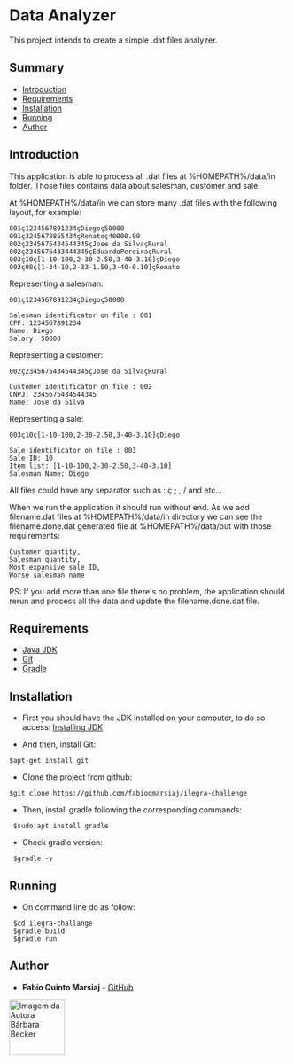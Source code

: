 # Data Analyzer

This project intends to create a simple .dat files analyzer.

## Summary

  - [Introduction](#introduction)
  - [Requirements](#requirements)
  - [Installation](#installation)
  - [Running](#running)
  - [Author](#author)
  
  ## Introduction
  
  This application is able to process all .dat files at %HOMEPATH%/data/in folder.
  Those files contains data about salesman, customer and sale.
  
  At %HOMEPATH%/data/in we can store many .dat files with the following layout, for example: 
  ```
  001ç1234567891234çDiegoç50000 
  001ç3245678865434çRenatoç40000.99
  002ç2345675434544345çJose da SilvaçRural
  002ç2345675433444345çEduardoPereiraçRural
  003ç10ç[1-10-100,2-30-2.50,3-40-3.10]çDiego
  003ç08ç[1-34-10,2-33-1.50,3-40-0.10]çRenato
```

Representing a salesman:
```
001ç1234567891234çDiegoç50000

Salesman identificator on file : 001
CPF: 1234567891234
Name: Diego
Salary: 50000
```

Representing a customer:
```
002ç2345675434544345çJose da SilvaçRural

Customer identificator on file : 002
CNPJ: 2345675434544345
Name: Jose da Silva
```

Representing a sale:
```
003ç10ç[1-10-100,2-30-2.50,3-40-3.10]çDiego

Sale identificator on file : 003
Sale ID: 10
Item list: [1-10-100,2-30-2.50,3-40-3.10]
Salesman Name: Diego
```

All files could have any separator such as : ç ; , / and etc...

When we run the application it should run without end. As we add filename.dat files at %HOMEPATH%/data/in directory
we can see the filename.done.dat generated file at %HOMEPATH%/data/out with those requirements:
```
Customer quantity,
Salesman quantity,
Most expansive sale ID,
Worse salesman name
```

PS: If you add more than one file there's no problem, the application should rerun and process all the data and update the filename.done.dat file.

  
  ## Requirements
  
  - [Java JDK](https://www.oracle.com/technetwork/java/javase/downloads/jdk8-downloads-2133151.html)
  - [Git](https://git-scm.com/)
  - [Gradle](https://gradle.org/)
  
  
  ## Installation
  
  - First you should have the JDK installed on your computer, to do so access: [Installing JDK](https://docs.oracle.com/cd/E19182-01/820-7851/inst_cli_jdk_javahome_t/)
  
  - And then, install Git:
  ```
  $apt-get install git
  ```

  
  - Clone the project from github:
  
  ```
$git clone https://github.com/fabioqmarsiaj/ilegra-challenge
``` 
  
  - Then, install gradle following the corresponding commands:
  ```
   $sudo apt install gradle
``` 

- Check gradle version:
 ```
  $gradle -v
```
  
   
   ## Running
    
   - On command line do as follow:
   
   ```
    $cd ilegra-challange
    $gradle build
    $gradle run
   ```
   
   ## Author
   
   * **Fabio Quinto Marsiaj** -  [GitHub](https://github.com/fabioqmarsiaj)
   
   <a href="https://github.com/fabioqmarsiaj">
     <img 
     alt="Imagem da Autora Bárbara Becker" src="https://avatars0.githubusercontent.com/u/34289167?s=460&v=4" width="100">
   </a>
  
